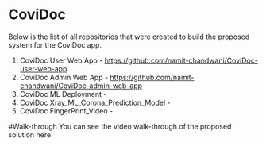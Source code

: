 # CoviDoc

Below is the list of all repositories that were created to build the proposed system for the CoviDoc app.

  1. CoviDoc User Web App - https://github.com/namit-chandwani/CoviDoc-user-web-app
  2. CoviDoc Admin Web App - https://github.com/namit-chandwani/CoviDoc-admin-web-app
  3. CoviDoc ML Deployment -
  4. CoviDoc Xray_ML_Corona_Prediction_Model - 
  5. CoviDoc FingerPrint_Video - 

#Walk-through
You can see the video walk-through of the proposed solution here.

